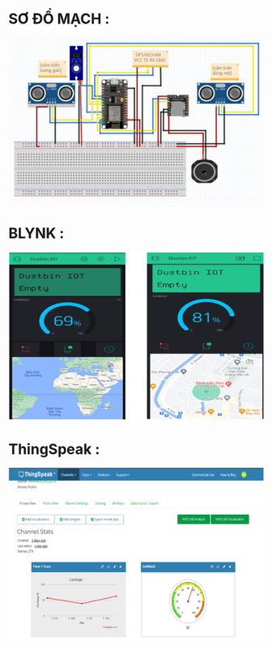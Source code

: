 # SƠ ĐỒ MẠCH : 
![alt](https://github.com/CMK-13/Dustbin-IOT/blob/main/Screenshot%202023-05-17%20204221.png) 
# BLYNK :
![alt](https://github.com/CMK-13/Dustbin-IOT/blob/main/Screenshot%202023-05-17%20205827.png) 
# ThingSpeak :
![alt](https://github.com/CMK-13/Dustbin-IOT/blob/main/Screenshot%202023-05-17%20205859.png) 


